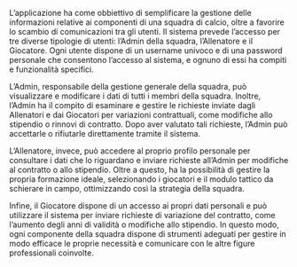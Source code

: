L’applicazione ha come obbiettivo di semplificare la gestione delle informazioni relative ai componenti di una squadra di calcio, oltre a favorire lo scambio di comunicazioni tra gli utenti. Il sistema prevede l’accesso per tre diverse tipologie di utenti: l’Admin della squadra, l’Allenatore e il Giocatore. Ogni utente dispone di un username univoco e di una password personale che consentono l’accesso al sistema, e ognuno di essi ha compiti e funzionalità specifici. 

L’Admin, responsabile della gestione generale della squadra, può visualizzare e modificare i dati di tutti i membri della squadra. Inoltre, l’Admin ha il compito di esaminare e gestire le richieste inviate dagli Allenatori e dai Giocatori per variazioni contrattuali, come modifiche allo stipendio o rinnovi di contratto. Dopo aver valutato tali richieste, l’Admin può accettarle o rifiutarle direttamente tramite il sistema. 

L’Allenatore, invece, può accedere al proprio profilo personale per consultare i dati che lo riguardano e inviare richieste all’Admin per modifiche al contratto o allo stipendio. Oltre a questo, ha la possibilità di gestire la propria formazione ideale, selezionando i giocatori e il modulo tattico da schierare in campo, ottimizzando così la strategia della squadra. 

Infine, il Giocatore dispone di un accesso ai propri dati personali e può utilizzare il sistema per inviare richieste di variazione del contratto, come l’aumento degli anni di validità o modifiche allo stipendio. In questo modo, ogni componente della squadra dispone di strumenti adeguati per gestire in modo efficace le proprie necessità e comunicare con le altre figure professionali coinvolte. 
